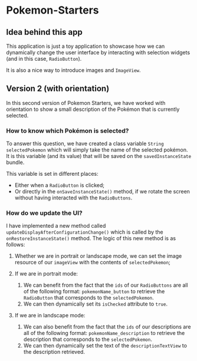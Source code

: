 # Pokemon-Starters

## Idea behind this app

This application is just a toy application to showcase how we can dynamically change the user 
interface by interacting with selection widgets (and in this case, `RadioButton`).

It is also a nice way to introduce images and `ImageView`.


## Version 2 (with orientation)

In this second version of Pokemon Starters, we have worked with orientation to show a small description of
the Pokémon that is currently selected.

### How to know which Pokémon is selected?

To answer this question, we have created a class variable `String selectedPokemon` which will simply take
the name of the selected pokémon. It is this variable (and its value) that will be saved on the `savedInstanceState` bundle.

This variable is set in different places:

- Either when a `RadioButton` is clicked;
- Or directly in the `onSaveInstanceState()` method, if we rotate the screen without having interacted with the `RadioButtons`.

### How do we update the UI?

I have implemented a new method called `updateDisplayAfterConfigurationChange()` which is called by the `onRestoreInstanceState()` method.
The logic of this new method is as follows:

1. Whether we are in portrait or landscape mode, we can set the image resource of our `imageView` with the contents of `selectedPokemon`;
2. If we are in portrait mode:

    1. We can benefit from the fact that the `ids` of our `RadioButtons` are all of the following format: `pokemonName_button`
    to retrieve the `RadioButton` that corresponds to the `selectedPokemon`.
    2. We can then dynamically set its `isChecked` attribute to `true`.
    
3. If we are in landscape mode:

    1. We can also benefit from the fact that the `ids` of our descriptions are all of the following format: `pokemonName_description`
    to retrieve the description that corresponds to the `selectedPokemon`.
    2. We can then dynamically set the text of the `descriptionTextView` to the description retrieved.
